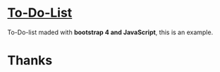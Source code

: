 # [To-Do-List](https://serguei9090.github.io/To-Do-List/ "To-Do-List")
To-Do-list maded with __bootstrap 4 and JavaScript__, this is an example.

# Thanks
